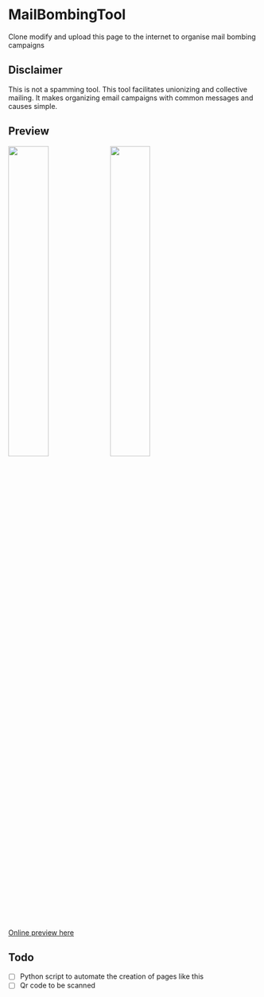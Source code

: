 # MailBombingTool
Clone modify and upload this page to the internet to organise mail bombing campaigns 
## Disclaimer
This is not a spamming tool. This tool facilitates unionizing and collective mailing. It makes organizing email campaigns with common messages and causes simple.  
## Preview 
<img src="https://github.com/frephs/MailBombingTool/blob/main/preview.png" width=40% align=left>
 <img src="https://github.com/frephs/MailBombingTool/blob/main/preview2.png" width=40%>

[Online preview here](https://htmlpreview.github.io/?https://github.com/frephs/MailBombingTool/blob/main/mailbomb.html)

## Todo
- [ ] Python script to automate the creation of pages like this
- [ ] Qr code to be scanned
